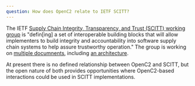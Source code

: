 ```yaml
---
question: How does OpenC2 relate to IETF SCITT?
---
```


The IETF [Supply Chain Integrity, Transparency, and Trust (SCITT)
working group](https://datatracker.ietf.org/wg/scitt/about/) is
"defin[ing] a set of interoperable building blocks that will
allow implementers to build integrity and accountability into
software supply chain systems to help assure trustworthy
operation." The group is working on [multiple
documnents](https://datatracker.ietf.org/wg/scitt/documents/),
including [an
architecture](https://datatracker.ietf.org/doc/draft-ietf-scitt-architecture/).

At present there is no defined relationship between OpenC2 and
SCITT, but the open nature of both provides opportunities where
OpenC2-based interactions could be used in SCITT implementations.